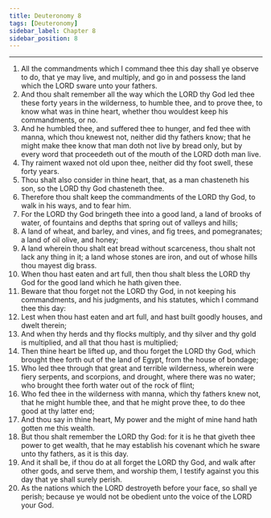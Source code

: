 ```yaml
---
title: Deuteronomy 8
tags: [Deuteronomy]
sidebar_label: Chapter 8
sidebar_position: 8
---
```


---
1. All the commandments which I command thee this day shall ye observe to do, that ye may live, and multiply, and go in and possess the land which the LORD sware unto your fathers.
2. And thou shalt remember all the way which the LORD thy God led thee these forty years in the wilderness, to humble thee, and to prove thee, to know what was in thine heart, whether thou wouldest keep his commandments, or no.
3. And he humbled thee, and suffered thee to hunger, and fed thee with manna, which thou knewest not, neither did thy fathers know; that he might make thee know that man doth not live by bread only, but by every word that proceedeth out of the mouth of the LORD doth man live.
4. Thy raiment waxed not old upon thee, neither did thy foot swell, these forty years.
5. Thou shalt also consider in thine heart, that, as a man chasteneth his son, so the LORD thy God chasteneth thee.
6. Therefore thou shalt keep the commandments of the LORD thy God, to walk in his ways, and to fear him.
7. For the LORD thy God bringeth thee into a good land, a land of brooks of water, of fountains and depths that spring out of valleys and hills;
8. A land of wheat, and barley, and vines, and fig trees, and pomegranates; a land of oil olive, and honey;
9. A land wherein thou shalt eat bread without scarceness, thou shalt not lack any thing in it; a land whose stones are iron, and out of whose hills thou mayest dig brass.
10. When thou hast eaten and art full, then thou shalt bless the LORD thy God for the good land which he hath given thee.
11. Beware that thou forget not the LORD thy God, in not keeping his commandments, and his judgments, and his statutes, which I command thee this day:
12. Lest when thou hast eaten and art full, and hast built goodly houses, and dwelt therein;
13. And when thy herds and thy flocks multiply, and thy silver and thy gold is multiplied, and all that thou hast is multiplied;
14. Then thine heart be lifted up, and thou forget the LORD thy God, which brought thee forth out of the land of Egypt, from the house of bondage;
15. Who led thee through that great and terrible wilderness, wherein were fiery serpents, and scorpions, and drought, where there was no water; who brought thee forth water out of the rock of flint;
16. Who fed thee in the wilderness with manna, which thy fathers knew not, that he might humble thee, and that he might prove thee, to do thee good at thy latter end;
17. And thou say in thine heart, My power and the might of mine hand hath gotten me this wealth.
18. But thou shalt remember the LORD thy God: for it is he that giveth thee power to get wealth, that he may establish his covenant which he sware unto thy fathers, as it is this day.
19. And it shall be, if thou do at all forget the LORD thy God, and walk after other gods, and serve them, and worship them, I testify against you this day that ye shall surely perish.
20. As the nations which the LORD destroyeth before your face, so shall ye perish; because ye would not be obedient unto the voice of the LORD your God.